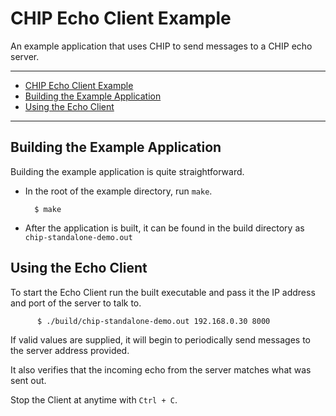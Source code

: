 # CHIP Echo Client Example

An example application that uses CHIP to send messages to a CHIP echo server.

---

-   [CHIP Echo Client Example](#chip-wifi-echo-client-example)
-   [Building the Example Application](#building-the-example-application)
-   [Using the Echo Client](#using-the-echo-client)

---

## Building the Example Application

Building the example application is quite straightforward.

-   In the root of the example directory, run `make`.

          $ make

-   After the application is built, it can be found in the build directory as
    `chip-standalone-demo.out`

## Using the Echo Client

To start the Echo Client run the built executable and pass it the IP address and port of the server to talk to.

          $ ./build/chip-standalone-demo.out 192.168.0.30 8000

If valid values are supplied, it will begin to periodically send
messages to the server address provided.

It also verifies that the incoming echo from the server matches what was sent
out.

Stop the Client at anytime with `Ctrl + C`.
